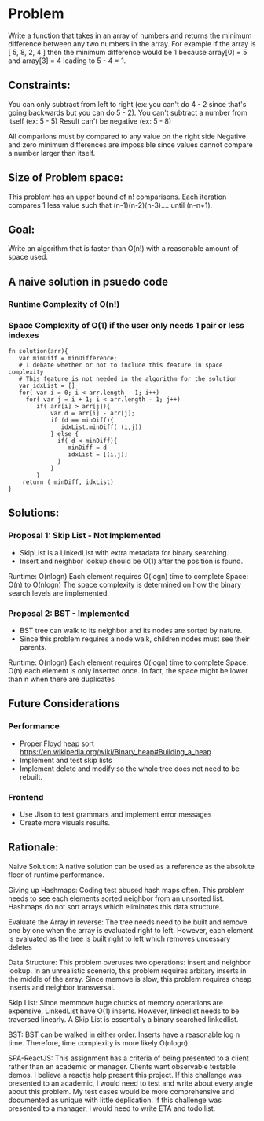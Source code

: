 
# Problem

Write a function that takes in an array of numbers and returns the minimum difference between any two numbers in the array.
For example if the array is [ 5, 8, 2, 4 ] then the minimum difference would be 1 because array[0] = 5 and array[3] = 4 leading to 5 - 4 = 1.
## Constraints:
You can only subtract from left to right (ex: you can't do 4 - 2 since that's going backwards but you can do 5 - 2).
You can't subtract a number from itself (ex: 5 - 5)
Result can't be negative (ex: 5 - 8)

All comparions must by compared to any value on the right side
Negative and zero minimum differences are impossible since values cannot compare a number larger than itself.

## Size of Problem space:
This problem has an upper bound of n! comparisons. Each iteration compares 1 less value such that (n-1)(n-2)(n-3).... until (n-n+1).

## Goal:
Write an algorithm that is faster than O(n!) with a reasonable amount of space used.

## A naive solution in psuedo code
### Runtime Complexity of O(n!)
### Space Complexity of O(1) if the user only needs 1 pair or less indexes 
```
fn solution(arr){
   var minDiff = minDifference;
   # I debate whether or not to include this feature in space complexity
   # This feature is not needed in the algorithm for the solution
   var idxList = [] 
   for( var i = 0; i < arr.length - 1; i++)
     for( var j = i + 1; i < arr.length - 1; j++)
        if( arr[i] > arr[j]){
            var d = arr[i] - arr[j];
            if (d == minDiff){
               idxList.minDiff( (i,j))  
            } else {
              if( d < minDiff){
                 minDiff = d
                 idxList = [(i,j)]
              }
            }
        }
    return ( minDiff, idxList)
}
```
## Solutions:
### Proposal 1: Skip List - Not Implemented
* SkipList is a LinkedList with extra metadata for binary searching.
* Insert and neighbor lookup should be O(1) after the position is found.

Runtime: O(nlogn) Each element requires O(logn) time to complete
Space: O(n) to O(nlogn) The space complexity is determined on how the binary search levels are implemented.

### Proposal 2: BST - Implemented
* BST tree can walk to its neighbor and its nodes are sorted by nature.
* Since this problem requires a node walk, children nodes must see their parents.

Runtime: O(nlogn) Each element requires O(logn) time to complete
Space: O(n) each element is only inserted once. In fact, the space might be lower than n when there are duplicates


## Future Considerations

### Performance

* Proper Floyd heap sort https://en.wikipedia.org/wiki/Binary_heap#Building_a_heap
* Implement and test skip lists
* Implement delete and modify so the whole tree does not need to be rebuilt.

### Frontend
* Use Jison to test grammars and implement error messages
* Create more visuals results.


## Rationale:
Naive Solution: A native solution can be used as a reference as the absolute floor of runtime performance.

Giving up Hashmaps: Coding test abused hash maps often. This problem needs to see each elements sorted neighbor from an unsorted list. Hashmaps do not sort arrays which eliminates this data structure.

Evaluate the Array in reverse: 
The tree needs need to be built and remove one by one when the array is evaluated right to left.
However, each element is evaluated as the tree is built right to left which removes uncessary deletes

Data Structure: This problem overuses two operations: insert and neighbor lookup. In an unrealistic scenerio, this problem requires arbitary inserts in the middle of the array. Since memove is slow, this problem requires cheap inserts and neighbor transversal.

Skip List: Since memmove huge chucks of memory operations are expensive, LinkedList have O(1) inserts. However, linkedlist needs to be traversed linearly. A Skip List is essentially a binary searched linkedlist.

BST: BST can be walked in either order. Inserts have a reasonable log n time. Therefore, time complexity is more likely O(nlogn).

SPA-ReactJS: This assignment has a criteria of being presented to a client rather than an academic or manager.
Clients want observable testable demos. I believe a reactjs help present this project.
If this challenge was presented to an academic, I would need to test and write about every angle about this problem. My test cases would be more comprehensive and documented as unique with little deplication. 
If this challenge was presented to a manager, I would need to write ETA and todo list.